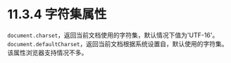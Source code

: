 # 11.3.4 字符集属性

`document.charset`，返回当前文档使用的字符集，默认情况下值为'UTF-16'。
`document.defaultCharset`，返回当前文档根据系统设置自，默认使用的字符集。该属性浏览器支持情况不多。
